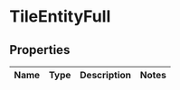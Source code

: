 
# TileEntityFull

## Properties
Name | Type | Description | Notes
------------ | ------------- | ------------- | -------------



